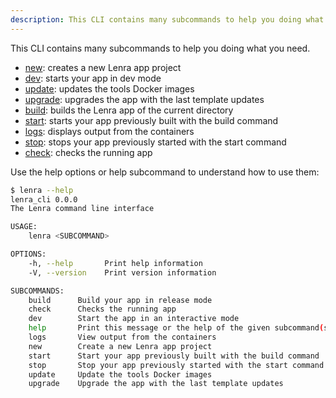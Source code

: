 ```yaml
---
description: This CLI contains many subcommands to help you doing what you need.
---
```


This CLI contains many subcommands to help you doing what you need.

- [new](./new.md): creates a new Lenra app project
- [dev](./dev/index.md): starts your app in dev mode
- [update](./update.md): updates the tools Docker images
- [upgrade](./upgrade.md): upgrades the app with the last template updates
- [build](./build.md): builds the Lenra app of the current directory
- [start](./start.md): starts your app previously built with the build command
- [logs](./logs.md): displays output from the containers
- [stop](./stop.md): stops your app previously started with the start command
- [check](./check/index.md): checks the running app

Use the help options or help subcommand to understand how to use them:

```bash
$ lenra --help
lenra_cli 0.0.0
The Lenra command line interface

USAGE:
    lenra <SUBCOMMAND>

OPTIONS:
    -h, --help       Print help information
    -V, --version    Print version information

SUBCOMMANDS:
    build      Build your app in release mode
    check      Checks the running app
    dev        Start the app in an interactive mode
    help       Print this message or the help of the given subcommand(s)
    logs       View output from the containers
    new        Create a new Lenra app project
    start      Start your app previously built with the build command
    stop       Stop your app previously started with the start command
    update     Update the tools Docker images
    upgrade    Upgrade the app with the last template updates
```
